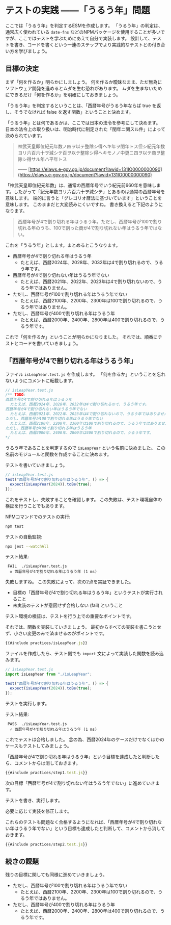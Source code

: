 # テストの実践 ――「うるう年」問題

ここでは「うるう年」を判定するESMを作成します。
「うるう年」の判定は、通常広く使われている `date-fns` などのNPMパッケージを使用することが多いですが、ここではテストを学ぶためにあえて自分で実装します。
設計して、テストを書き、コードを書くという一連のステップでより実践的なテストとの付き合い方を学びましょう。

## 目標の決定

まず「何を作るか」明らかにしましょう。
何を作るか曖昧なまま、ただ無為にソフトウェア開発を進めるとムダを生む恐れがあります。
ムダを生まないためにできるだけ「何を作るか」を明確にしておきましょう。

「うるう年」を判定するということは、「西暦年号がうるう年ならば true を返し、そうでなければ false を返す関数」ということと決めます。

「うるう年」とは何であるかは、ここでは日本の法令を参考にして決めます。
日本の法令上の取り扱いは、明治時代に制定された「閏年ニ関スル件」によって決められています。

> 神武天皇即位紀元年数ノ四ヲ以テ整除シ得ヘキ年ヲ閏年トス但シ紀元年数ヨリ六百六十ヲ減シテ百ヲ以テ整除シ得ヘキモノノ中更ニ四ヲ以テ商ヲ整除シ得サル年ハ平年トス
>
> ―― [https://elaws.e-gov.go.jp/document?lawid=131IO0000000090](https://elaws.e-gov.go.jp/document?lawid=131IO0000000090)

「神武天皇即位紀元年数」は、通常の西暦年号でいう紀元前660年を意味します。したがって「紀元年数ヨリ六百六十ヲ減シテ」とあるのは通常の西暦年号を意味します。
端的に言うと「グレゴリオ暦法に基づいています」ということを意味します。
このままだと大変読みにくいですね。
書き換えると下記のようになります。

> 西暦年号が4で割り切れる年はうるう年。ただし、西暦年号が100で割り切れる年のうち、100で割った商が4で割り切れない年はうるう年ではない。

これを「うるう年」とします。まとめるとこうなります。

- 西暦年号が4で割り切れる年はうるう年
  - たとえば、西暦2024年、2028年、2032年は4で割り切れるので、うるう年です。
- 西暦年号が4で割り切れない年はうるう年でない
  - たとえば、西暦2021年、2022年、2023年は4で割り切れないので、うるう年ではありません。
- ただし、西暦年号が100で割り切れる年はうるう年でない
  - たとえば、西暦2100年、2200年、2300年は100で割り切れるので、うるう年ではありません。
- ただし、西暦年号が400で割り切れる年はうるう年
  - たとえば、西暦2000年、2400年、2800年は400で割り切れるので、うるう年です。

これで「何を作るか」ということが明らかになりました。
それでは、順番にテストとコードを書いていきましょう。

## 「西暦年号が4で割り切れる年はうるう年」

ファイル `isLeapYear.test.js` を作成します。
「何を作るか」ということを忘れないようにコメントに転載します。

```js
// isLeapYear.test.js
/** TODO:
西暦年号が4で割り切れる年はうるう年
  たとえば、西暦2024年、2028年、2032年は4で割り切れるので、うるう年です。
西暦年号が4で割り切れない年はうるう年でない
  たとえば、西暦2021年、2022年、2023年は4で割り切れないので、うるう年ではありません。
ただし、西暦年号が100で割り切れる年はうるう年でない
  たとえば、西暦2100年、2200年、2300年は100で割り切れるので、うるう年ではありません。
ただし、西暦年号が400で割り切れる年はうるう年
  たとえば、西暦2000年、2400年、2800年は400で割り切れるので、うるう年です。
*/
```

うるう年であることを判定するので `isLeapYear` という名前に決めました。
この名前のモジュールと関数を作成することに決めます。

テストを書いていきましょう。

```js
// isLeapYear.test.js
test("西暦年号が4で割り切れる年はうるう年", () => {
  expect(isLeapYear(2024)).toBe(true);
});
```

これをテストし、失敗することを確認します。
この失敗は、テスト環境自体の検証を行うことでもあります。

NPMコマンドでのテストの実行:

```bash
npm test
```

テストの自動監視:

```bash
npx jest --watchAll
```

テスト結果:

```console
 FAIL  ./isLeapYear.test.js
  ✕ 西暦年号が4で割り切れる年はうるう年 (1 ms)
```

失敗しますね。
この失敗によって、次の2点を実証できました。

- 目標の「西暦年号が4で割り切れる年はうるう年」というテストが実行されること
- 未実装のテストが意図せず合格しない (fail) ということ

テスト環境の検証は、テストを行う上での重要なポイントです。

それでは、関数を実装していきましょう。
最初からすべての実装を書こうとせず、小さい変更のみで済ませるのがポイントです。

```js
{{#include practices/isLeapYear.js}}
```

ファイルを作成したら、テスト側でも `import` 文によって実装した関数を読み込みます。

```js
// isLeapYear.test.js
import isLeapYear from "./isLeapYear";

test("西暦年号が4で割り切れる年はうるう年", () => {
  expect(isLeapYear(2024)).toBe(true);
});
```

テストを実行します。

テスト結果:

```console
 PASS  ./isLeapYear.test.js
  ✓ 西暦年号が4で割り切れる年はうるう年 (1 ms)
```

これでテストは合格しました。
念の為、西暦2024年のケースだけでなくほかのケースもテストしてみましょう。

「西暦年号が4で割り切れる年はうるう年」という目標を達成したと判断したら、コメントからは消しておきます。

```js
{{#include practices/step1.test.js}}
```

次の目標「西暦年号が4で割り切れない年はうるう年でない」に進めていきます。

テストを書き、実行します。

必要に応じて実装を修正します。

これらのテストも問題なく合格するようになれば、「西暦年号が4で割り切れない年はうるう年でない」という目標も達成したと判断して、コメントから消しておきます。

```js
{{#include practices/step2.test.js}}
```

## 続きの課題

残りの目標に関しても同様に進めていきましょう。

- ただし、西暦年号が100で割り切れる年はうるう年でない
  - たとえば、西暦2100年、2200年、2300年は100で割り切れるので、うるう年ではありません。
- ただし、西暦年号が400で割り切れる年はうるう年
  - たとえば、西暦2000年、2400年、2800年は400で割り切れるので、うるう年です。
